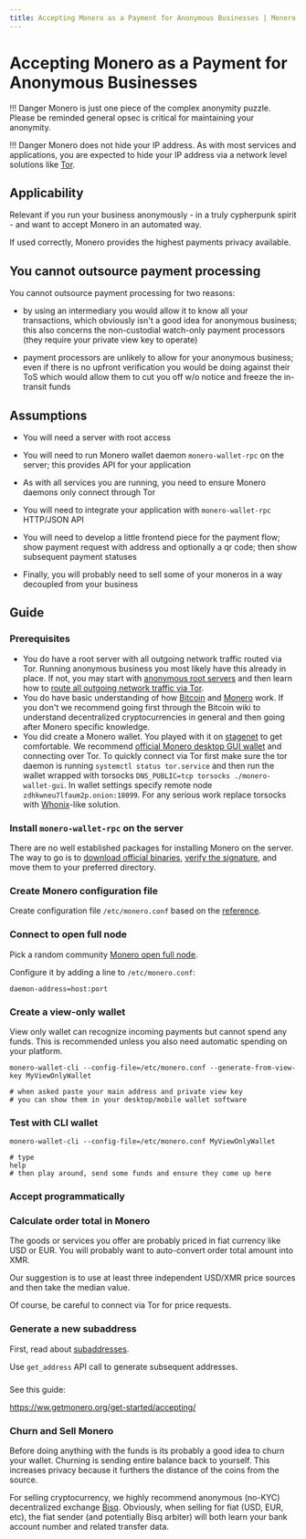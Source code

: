 ```yaml
---
title: Accepting Monero as a Payment for Anonymous Businesses | Monero Documentation
---
```

# Accepting Monero as a Payment for Anonymous Businesses 

!!! Danger
    Monero is just one piece of the complex anonymity puzzle.
    Please be reminded general opsec is critical for maintaining your anonymity.

!!! Danger
    Monero does not hide your IP address. As with most services and applications,
    you are expected to hide your IP address via a network level solutions like [Tor](https://www.torproject.org/).

## Applicability

Relevant if you run your business anonymously - in a truly cypherpunk spirit - and want to accept Monero in an automated way.

If used correctly, Monero provides the highest payments privacy available.

## You cannot outsource payment processing

You cannot outsource payment processing for two reasons:

* by using an intermediary you would allow it to know all your transactions,
  which obviously isn't a good idea for anonymous business;
  this also concerns the non-custodial watch-only payment processors (they require your private view key to operate)

* payment processors are unlikely to allow for your anonymous business;
  even if there is no upfront verification you would be doing against their ToS
  which would allow them to cut you off w/o notice and freeze the in-transit funds
  
## Assumptions

* You will need a server with root access

* You will need to run Monero wallet daemon `monero-wallet-rpc` on the server; this provides API for your application

* As with all services you are running, you need to ensure Monero daemons only connect through Tor

* You will need to integrate your application with `monero-wallet-rpc` HTTP/JSON API

* You will need to develop a little frontend piece for the payment flow;
  show payment request with address and optionally a qr code;
  then show subsequent payment statuses
  
* Finally, you will probably need to sell some of your moneros in a way decoupled from your business

## Guide

### Prerequisites 

* You do have a root server with all outgoing network traffic routed via Tor.
Running anonymous business you most likely have this already in place.
If not, you may start with [anonymous root servers](https://www.privacytools.io/#host)
and then learn how to [route all outgoing network traffic via Tor](https://www.whonix.org/wiki/Onion_Services).
* You do have basic understanding of how [Bitcoin](https://en.bitcoin.it/) and [Monero](https://monero.how) work.
If you don't we recommend going first through the Bitcoin wiki to understand decentralized cryptocurrencies in general
and then going after Monero specific knowledge.
* You did create a Monero wallet. You played with it on [stagenet](/infrastructure/networks/#stagenet) to get comfortable.
We recommend [official Monero desktop GUI wallet](/interacting/download-monero-binaries) and connecting over Tor.
To quickly connect via Tor first make sure the tor daemon is running `systemctl status tor.service` and then run the wallet wrapped with torsocks `DNS_PUBLIC=tcp torsocks ./monero-wallet-gui`.
In wallet settings specify remote node `zdhkwneu7lfaum2p.onion:18099`.
For any serious work replace torsocks with [Whonix](https://www.whonix.org/)-like solution.

### Install `monero-wallet-rpc` on the server

There are no well established packages for installing Monero on the server.
The way to go is to [download official binaries](/interacting/download-monero-binaries),
[verify the signature](/interacting/verify-monero-binaries),
and move them to your preferred directory.

### Create Monero configuration file

Create configuration file `/etc/monero.conf` based on the [reference](/interacting/monero-config-file).

### Connect to open full node
                   
Pick a random community [Monero open full node](https://node.pwned.systems/).

Configure it by adding a line to `/etc/monero.conf`:

    daemon-address=host:port

### Create a view-only wallet

View only wallet can recognize incoming payments but cannot spend any funds.
This is recommended unless you also need automatic spending on your platform.

    monero-wallet-cli --config-file=/etc/monero.conf --generate-from-view-key MyViewOnlyWallet
    
    # when asked paste your main address and private view key
    # you can show them in your desktop/mobile wallet software
                   
### Test with CLI wallet

    monero-wallet-cli --config-file=/etc/monero.conf MyViewOnlyWallet
    
    # type
    help    
    # then play around, send some funds and ensure they come up here
    
### Accept programmatically

### Calculate order total in Monero

The goods or services you offer are probably priced in fiat currency like USD or EUR.
You will probably want to auto-convert order total amount into XMR.

Our suggestion is to use at least three independent USD/XMR price sources and then take the median value.

Of course, be careful to connect via Tor for price requests. 

### Generate a new subaddress

First, read about [subaddresses](/public-address/subaddress).

Use `get_address` API call to generate subsequent addresses.

### 

See this guide:

https://ww.getmonero.org/get-started/accepting/
    

### Churn and Sell Monero

Before doing anything with the funds is its probably a good idea to churn your wallet.
Churning is sending entire balance back to yourself. This increases privacy because it furthers
the distance of the coins from the source.

For selling cryptocurrency, we highly recommend anonymous (no-KYC) decentralized exchange [Bisq](https://bisq.network/).
Obviously, when selling for fiat (USD, EUR, etc), the fiat sender (and potentially Bisq arbiter) will both learn your bank account number and related transfer data.
